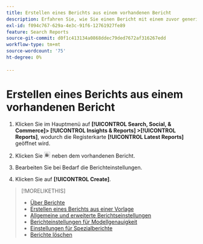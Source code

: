 ```yaml
---
title: Erstellen eines Berichts aus einem vorhandenen Bericht
description: Erfahren Sie, wie Sie einen Bericht mit einem zuvor generierten Bericht erstellen.
exl-id: f094c767-629a-4e3c-91f6-12761927fe89
feature: Search Reports
source-git-commit: d0f1c413134a0868ddec79ded7672af316267edd
workflow-type: tm+mt
source-wordcount: '75'
ht-degree: 0%

---
```


# Erstellen eines Berichts aus einem vorhandenen Bericht

1. Klicken Sie im Hauptmenü auf **[!UICONTROL Search, Social, & Commerce]> [!UICONTROL Insights & Reports] >[!UICONTROL Reports]**, wodurch die Registerkarte **[!UICONTROL Latest Reports]** geöffnet wird.

1. Klicken Sie ![Schaltfläche Ähnliche erstellen](/help/search-social-commerce/assets/create-similar.png "Schaltfläche Ähnliche erstellen") neben dem vorhandenen Bericht.

1. Bearbeiten Sie bei Bedarf die Berichteinstellungen.

1. Klicken Sie auf **[!UICONTROL Create]**.

>[!MORELIKETHIS]
>
>* [Über Berichte](/help/search-social-commerce/reports/report-about.md)
>* [Erstellen eines Berichts aus einer Vorlage](/help/search-social-commerce/reports/management/report-generate-from-template.md)
>* [Allgemeine und erweiterte Berichtseinstellungen](/help/search-social-commerce/reports/management/basic-advanced/basic-advanced-report-settings.md)
>* [Berichteinstellungen für Modellgenauigkeit](/help/search-social-commerce/reports/management/model-accuracy/model-accuracy-report-settings.md)
>* [Einstellungen für Spezialberichte](/help/search-social-commerce/reports/management/specialty/specialty-report-settings.md)
>* [Berichte löschen](/help/search-social-commerce/reports/management/report-delete.md)
